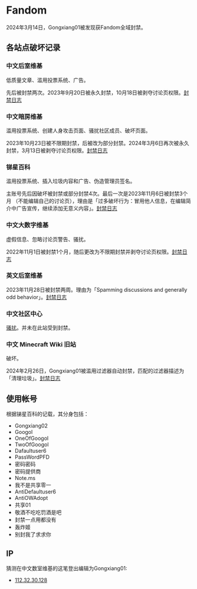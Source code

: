 # Fandom
2024年3月14日，Gongxiang01被发现获Fandom全域封禁。

## 各站点破坏记录

### 中文后室维基
低质量文章、滥用投票系统、广告。

先后被封禁两次。2023年9月20日被永久封禁，10月18日被剥夺讨论页权限。[封禁日志](https://backrooms.fandom.com/zh/wiki/Special:%E6%97%A5%E5%BF%97/block?page=User%3AGongxiang01)

### 中文暗房维基
滥用投票系统、创建人身攻击页面、骚扰社区成员、破坏页面。

2023年10月23日被不限期封禁，后被改为部分封禁。2024年3月6日再次被永久封禁，3月13日被剥夺讨论页权限。[封禁日志](https://darkrooms.fandom.com/zh/wiki/Special:%E6%97%A5%E5%BF%97/block?page=User%3AGongxiang01)

### 锑星百科
滥用投票系统、插入垃圾内容和广告、伪造管理员签名。

主账号先后因破坏被封禁或部分封禁4次。最后一次是2023年11月6日被封禁3个月 （不能编辑自己的讨论页），理由是「过多破坏行为：冒用他人信息，在编辑简介中广告宣传，继续添加无意义内容」。[封禁日志](https://antimony.fandom.com/zh/wiki/Special:%E6%97%A5%E5%BF%97/block?page=User%3AGongxiang01)

### 中文大数字维基
虚假信息、忽略讨论页警告、骚扰。

2022年11月1日被封禁1个月，随后更改为不限期封禁并剥夺讨论页权限。[封禁日志](https://googology.fandom.com/zh/wiki/Special:%E6%97%A5%E5%BF%97/block?page=User%3AGongxiang01)

### 英文后室维基
2023年11月28日被封禁两周。理由为「Spamming discussions and generally odd behavior」。[封禁日志](https://backrooms.fandom.com/wiki/Special:Log/block?page=User%3AGongxiang01)

### 中文社区中心
[骚扰](https://community.fandom.com/zh/wiki/%E7%95%99%E8%A8%80%E5%A2%99:P%E9%80%B2%E5%A4%A7%E5%A5%BD%E3%81%8Dbot)。并未在此站受到封禁。

### 中文 Minecraft Wiki 旧站
破坏。

2024年2月26日，Gongxiang01被滥用过滤器自动封禁，匹配的过滤器描述为「清理垃圾」。[封禁日志](https://minecraft.fandom.com/zh/wiki/Special:%E6%97%A5%E5%BF%97/block?page=User%3AGongxiang01)

## 使用帐号
根据锑星百科的记载，其分身包括：
- Gongxiang02
- Googol
- OneOfGoogol
- TwoOfGoogol
- Dafaultuser6
- PassWordPFD
- 密码密码
- 密码提供商
- Note.ms
- 我不是共享零一
- AntiDefaultuser6
- AntiOWAdopt
- 共享01
- 敬酒不吃吃罚酒是吧
- 封禁一点用都没有
- 轰炸姬
- 别封我了求求你

## IP
猜测在中文数室维基的这笔登出编辑为Gongxiang01:
- [112.32.30.128](https://mathrooms.fandom.com/zh/wiki/%E7%95%99%E8%A8%80%E5%A2%99:Gongxiang01)
